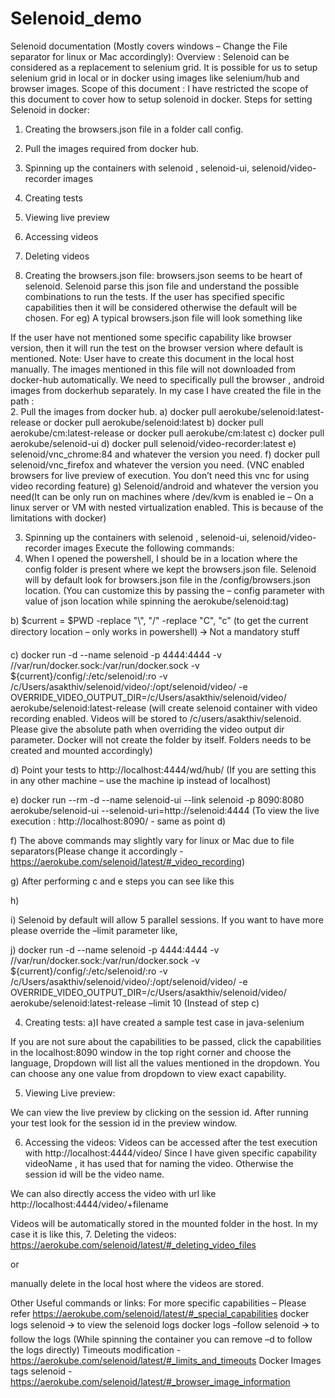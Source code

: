 # Selenoid_demo




Selenoid documentation (Mostly covers windows – Change the File separator for linux or Mac accordingly):
Overview : 
Selenoid can be considered as a replacement to selenium grid. It is possible for us to setup selenium grid in local or in docker using images like selenium/hub and browser images.
Scope of this document :
I have restricted the scope of this document to cover how to setup solenoid in docker. 
Steps for setting Selenoid in docker:
1.	Creating the browsers.json file in a folder call config.
2.	Pull the images required from docker hub.
3.	Spinning up the containers with selenoid , selenoid-ui, selenoid/video-recorder images
4.	Creating tests
5.	Viewing live preview
6.	Accessing videos
7.	Deleting videos


1.	Creating the browsers.json file:
browsers.json seems to be heart of selenoid. Selenoid parse this json file and understand the possible combinations to run the tests. If the user has specified specific capabilities then it will be considered otherwise the default will be chosen.
For eg) A typical browsers.json file will look something like
 
If the user have not mentioned some specific capability like browser version, then it will run the test on the browser version where default is mentioned.
Note: User have to create this document in the local host manually. The images mentioned in this file will not downloaded from docker-hub automatically.  We need to specifically pull the browser , android images from dockerhub separately.
In my case I have created the file in the path :  
2.	Pull the images from docker hub.
a)	docker pull aerokube/selenoid:latest-release or docker pull aerokube/selenoid:latest
b)	docker pull aerokube/cm:latest-release or docker pull aerokube/cm:latest
c)	docker pull aerokube/selenoid-ui
d)	docker pull selenoid/video-recorder:latest
e)	selenoid/vnc_chrome:84 and whatever the version you need. 
f)	docker pull selenoid/vnc_firefox and whatever the version you need. (VNC enabled browsers for live preview of execution. You don’t need this vnc for using video recording feature)
g)	Selenoid/android and whatever the version you need(It can be only run on machines where /dev/kvm is enabled ie – On a linux server or VM with nested virtualization enabled. This is because of the limitations with docker)













3.	Spinning up the containers with selenoid , selenoid-ui, selenoid/video-recorder images
Execute the following commands:
1.	When I opened the powershell, I should be in a location where the config folder is present where we kept the browsers.json file. Selenoid will by default look for browsers.json file in the /config/browsers.json location. (You can customize this by passing the – config parameter with value of json location while spinning the aerokube/selenoid:tag)  

b)	$current = $PWD -replace "\\", "/" -replace "C", "c" (to get the current directory location – only works in powershell) 🡪 Not a mandatory stuff

c)	docker run -d --name selenoid -p 4444:4444 -v //var/run/docker.sock:/var/run/docker.sock -v ${current}/config/:/etc/selenoid/:ro -v /c/Users/asakthiv/selenoid/video/:/opt/selenoid/video/ -e OVERRIDE_VIDEO_OUTPUT_DIR=/c/Users/asakthiv/selenoid/video/ aerokube/selenoid:latest-release  (will create selenoid container with video recording enabled. Videos will be stored to /c/users/asakthiv/selenoid. Please give the absolute path when overriding the video output dir parameter. Docker will not create the folder by itself. Folders needs to be created and mounted accordingly)

d)	Point your tests to http://localhost:4444/wd/hub/ (If you are setting this in any other machine – use the machine ip instead of localhost)

e)	docker run --rm -d --name selenoid-ui --link selenoid -p 8090:8080 aerokube/selenoid-ui --selenoid-uri=http://selenoid:4444  (To view the live execution : http://localhost:8090/ - same as point d)

f)	The above commands may slightly vary for linux or Mac due to file separators(Please change it accordingly - https://aerokube.com/selenoid/latest/#_video_recording)

g)	After performing c and e steps you can see like this 

h)	 

i)	Selenoid by default will allow 5 parallel sessions. If you want to have more please override the –limit parameter like,

j)	docker run -d --name selenoid -p 4444:4444 -v //var/run/docker.sock:/var/run/docker.sock -v ${current}/config/:/etc/selenoid/:ro -v /c/Users/asakthiv/selenoid/video/:/opt/selenoid/video/ -e OVERRIDE_VIDEO_OUTPUT_DIR=/c/Users/asakthiv/selenoid/video/ aerokube/selenoid:latest-release –limit 10 (Instead of step c)


4.	Creating tests:
a)I have created a sample test case in java-selenium 
 

If you are not sure about the capabilities to be passed, click the capabilities in the localhost:8090 window in the top right corner and choose the language, 
Dropdown will list all the values mentioned in the dropdown. You can choose any one value from dropdown to view exact capability.
 







5.	Viewing Live preview:

We can view the live preview by clicking on the session id. After running your test look for the session id in the preview window.
 
 



6.	Accessing the videos:
Videos can be accessed after the test execution with http://localhost:4444/video/ 
Since I have given specific capability videoName , it has used that for naming the video. Otherwise the session id will be the video name.

We can also directly access the video with url like http://localhost:4444/video/+filename
 

Videos will be automatically stored in the mounted folder in the host. In my case it is like this, 
7.	Deleting the videos:
https://aerokube.com/selenoid/latest/#_deleting_video_files

or

manually delete in the local host where the videos are stored.



Other Useful commands or links:
For more specific capabilities – Please refer https://aerokube.com/selenoid/latest/#_special_capabilities
docker logs selenoid 🡪 to view the selenoid logs 
docker logs –follow selenoid 🡪 to follow the logs (While spinning the container you can remove –d to follow the logs directly)
Timeouts modification - https://aerokube.com/selenoid/latest/#_limits_and_timeouts
Docker Images tags selenoid -  https://aerokube.com/selenoid/latest/#_browser_image_information


















 



